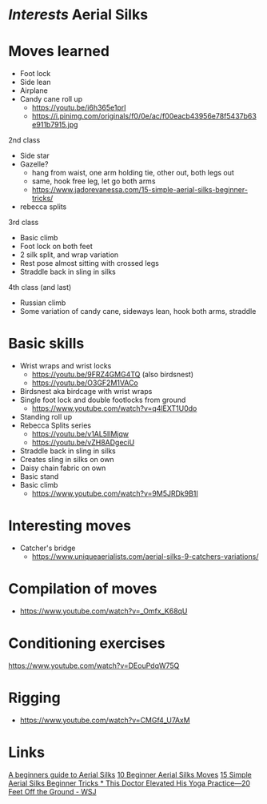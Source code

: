 # *Interests* Aerial Silks

# Moves learned
* Foot lock
* Side lean
* Airplane
* Candy cane roll up
  * https://youtu.be/i6h365e1prI
  * https://i.pinimg.com/originals/f0/0e/ac/f00eacb43956e78f5437b63e911b7915.jpg

2nd class
* Side star
* Gazelle?
  * hang from waist, one arm holding tie, other out, both legs out
  * same, hook free leg, let go both arms
  * https://www.jadorevanessa.com/15-simple-aerial-silks-beginner-tricks/
* rebecca splits

3rd class
* Basic climb
* Foot lock on both feet
* 2 silk split, and wrap variation
* Rest pose almost sitting with crossed legs
* Straddle back in sling in silks

4th class (and last)
* Russian climb
* Some variation of candy cane, sideways lean, hook both arms, straddle

# Basic skills
* Wrist wraps and wrist locks
  * https://youtu.be/9FRZ4GMG4TQ (also birdsnest)
  * https://youtu.be/O3GF2M1VACo
* Birdsnest aka birdcage with wrist wraps
* Single foot lock and double footlocks from ground
  * https://www.youtube.com/watch?v=q4lEXT1U0do
* Standing roll up
* Rebecca Splits series
  * https://youtu.be/v1AL5IlMjqw
  * https://youtu.be/vZH8ADgeciU
* Straddle back in sling in silks
* Creates sling in silks on own
* Daisy chain fabric on own
* Basic stand
* Basic climb
  * https://www.youtube.com/watch?v=9M5JRDk9B1I

# Interesting moves
* Catcher's bridge
  * https://www.uniqueaerialists.com/aerial-silks-9-catchers-variations/

# Compilation of moves
* https://www.youtube.com/watch?v=_Omfx_K68qU

# Conditioning exercises
https://www.youtube.com/watch?v=DEouPdqW75Q

# Rigging
* https://www.youtube.com/watch?v=CMGf4_U7AxM

# Links
[A beginners guide to Aerial Silks](https://blog.movegb.com/beginners-guide-to-aerial-silks)
[10 Beginner Aerial Silks Moves](https://www.uniqueaerialists.com/10-beginner-aerial-silks-moves/)
[15 Simple Aerial Silks Beginner Tricks * ](https://www.jadorevanessa.com/15-simple-aerial-silks-beginner-tricks/)
[This Doctor Elevated His Yoga Practice—20 Feet Off the Ground  - WSJ](https://www.wsj.com/articles/this-doctor-elevated-his-yoga-practice20-feet-off-the-ground-11606561200)
